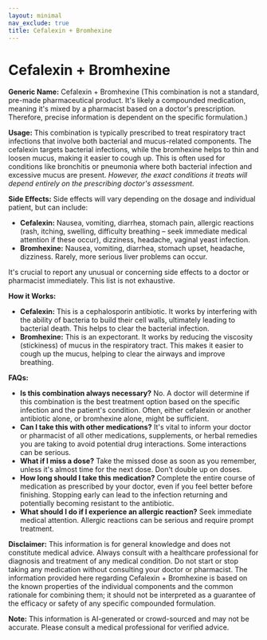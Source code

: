 ```yaml
---
layout: minimal
nav_exclude: true
title: Cefalexin + Bromhexine
---
```


# Cefalexin + Bromhexine

**Generic Name:** Cefalexin + Bromhexine (This combination is not a standard, pre-made pharmaceutical product.  It's likely a compounded medication, meaning it's mixed by a pharmacist based on a doctor's prescription.  Therefore, precise information is dependent on the specific formulation.)

**Usage:**  This combination is typically prescribed to treat respiratory tract infections that involve both bacterial and mucus-related components.  The cefalexin targets bacterial infections, while the bromhexine helps to thin and loosen mucus, making it easier to cough up.  This is often used for conditions like bronchitis or pneumonia where both bacterial infection and excessive mucus are present.  *However,  the exact conditions it treats will depend entirely on the prescribing doctor's assessment.*

**Side Effects:** Side effects will vary depending on the dosage and individual patient, but can include:

* **Cefalexin:** Nausea, vomiting, diarrhea, stomach pain, allergic reactions (rash, itching, swelling, difficulty breathing – seek immediate medical attention if these occur),  dizziness, headache,  vaginal yeast infection.
* **Bromhexine:** Nausea, vomiting, diarrhea, stomach upset, headache, dizziness.  Rarely, more serious liver problems can occur.

It's crucial to report any unusual or concerning side effects to a doctor or pharmacist immediately.  This list is not exhaustive.

**How it Works:**

* **Cefalexin:** This is a cephalosporin antibiotic.  It works by interfering with the ability of bacteria to build their cell walls, ultimately leading to bacterial death. This helps to clear the bacterial infection.
* **Bromhexine:** This is an expectorant. It works by reducing the viscosity (stickiness) of mucus in the respiratory tract.  This makes it easier to cough up the mucus, helping to clear the airways and improve breathing.

**FAQs:**

* **Is this combination always necessary?**  No.  A doctor will determine if this combination is the best treatment option based on the specific infection and the patient's condition.  Often, either cefalexin or another antibiotic alone, or bromhexine alone, might be sufficient.
* **Can I take this with other medications?**  It's vital to inform your doctor or pharmacist of all other medications, supplements, or herbal remedies you are taking to avoid potential drug interactions.  Some interactions can be serious.
* **What if I miss a dose?**  Take the missed dose as soon as you remember, unless it's almost time for the next dose.  Don't double up on doses.
* **How long should I take this medication?**  Complete the entire course of medication as prescribed by your doctor, even if you feel better before finishing.  Stopping early can lead to the infection returning and potentially becoming resistant to the antibiotic.
* **What should I do if I experience an allergic reaction?**  Seek immediate medical attention. Allergic reactions can be serious and require prompt treatment.


**Disclaimer:** This information is for general knowledge and does not constitute medical advice. Always consult with a healthcare professional for diagnosis and treatment of any medical condition.  Do not start or stop taking any medication without consulting your doctor or pharmacist.  The information provided here regarding Cefalexin + Bromhexine is based on the known properties of the individual components and the common rationale for combining them; it should not be interpreted as a guarantee of the efficacy or safety of any specific compounded formulation.


**Note:** This information is AI-generated or crowd-sourced and may not be accurate. Please consult a medical professional for verified advice.